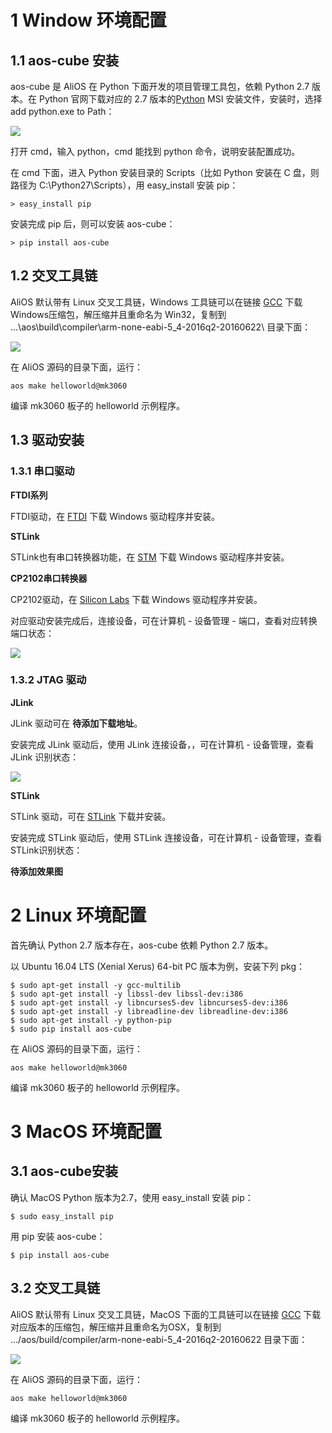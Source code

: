 # 1 Window 环境配置
## 1.1 aos-cube 安装
aos-cube 是 AliOS 在 Python 下面开发的项目管理工具包，依赖 Python 2.7 版本。在 Python 官网下载对应的 2.7 版本的[Python](https://www.python.org/downloads/) MSI 安装文件，安装时，选择 add python.exe to Path：

![](https://img.alicdn.com/tfs/TB13PAjdMoQMeJjy0FoXXcShVXa-796-672.png)

打开 cmd，输入 python，cmd 能找到 python 命令，说明安装配置成功。

在 cmd 下面，进入 Python 安装目录的 Scripts（比如 Python 安装在 C 盘，则路径为 C:\Python27\Scripts），用 easy_install 安装 pip：

`> easy_install pip`

安装完成 pip 后，则可以安装 aos-cube：

`> pip install aos-cube`

## 1.2 交叉工具链
AliOS 默认带有 Linux 交叉工具链，Windows 工具链可以在链接 [GCC](https://launchpad.net/gcc-arm-embedded/+download) 下载 Windows压缩包，解压缩并且重命名为 Win32，复制到 ...\aos\build\compiler\arm-none-eabi-5_4-2016q2-20160622\ 目录下面：

![](https://img.alicdn.com/tfs/TB1cuO1dwMPMeJjy1XcXXXpppXa-865-317.png)

在 AliOS 源码的目录下面，运行：

`aos make helloworld@mk3060`

编译 mk3060 板子的 helloworld 示例程序。

## 1.3 驱动安装
### 1.3.1 串口驱动
**FTDI系列**

FTDI驱动，在 [FTDI](http://www.ftdichip.com/Drivers/D2XX.htm) 下载 Windows 驱动程序并安装。

**STLink**

STLink也有串口转换器功能，在 [STM](http://www.st.com) 下载 Windows 驱动程序并安装。

**CP2102串口转换器**

CP2102驱动，在 [Silicon Labs](https://www.silabs.com/products/development-tools/software/usb-to-uart-bridge-vcp-drivers) 下载 Windows 驱动程序并安装。

对应驱动安装完成后，连接设备，可在计算机 - 设备管理 - 端口，查看对应转换端口状态：

![](https://img.alicdn.com/tfs/TB1Fflnd3MPMeJjy1XcXXXpppXa-864-633.png)

### 1.3.2 JTAG 驱动
**JLink**

JLink 驱动可在 **待添加下载地址**。

安装完成 JLink 驱动后，使用 JLink 连接设备，，可在计算机 - 设备管理，查看 JLink 识别状态：

![](https://img.alicdn.com/tfs/TB1okBvd3MPMeJjy1XcXXXpppXa-865-456.png)

**STLink**

STLink 驱动，可在 [STLink](http://www.st.com/content/st_com/en/products/development-tools/hardware-development-tools/development-tool-hardware-for-mcus/debug-hardware-for-mcus/debug-hardware-for-stm32-mcus/st-link-v2.html) 下载并安装。

安装完成 STLink 驱动后，使用 STLink 连接设备，可在计算机 - 设备管理，查看STLink识别状态：

 **待添加效果图**


# 2 Linux 环境配置
首先确认 Python 2.7 版本存在，aos-cube 依赖 Python 2.7 版本。

以 Ubuntu 16.04 LTS (Xenial Xerus) 64-bit PC 版本为例，安装下列 pkg：

```
$ sudo apt-get install -y gcc-multilib
$ sudo apt-get install -y libssl-dev libssl-dev:i386
$ sudo apt-get install -y libncurses5-dev libncurses5-dev:i386
$ sudo apt-get install -y libreadline-dev libreadline-dev:i386
$ sudo apt-get install -y python-pip
$ sudo pip install aos-cube
```

在 AliOS 源码的目录下面，运行：

`aos make helloworld@mk3060`

编译 mk3060 板子的 helloworld 示例程序。

# 3 MacOS 环境配置
## 3.1 aos-cube安装
确认 MacOS Python 版本为2.7，使用 easy_install 安装 pip：

`$ sudo easy_install pip`

用 pip 安装 aos-cube：

`$ pip install aos-cube`

## 3.2 交叉工具链
AliOS 默认带有 Linux 交叉工具链，MacOS 下面的工具链可以在链接 [GCC](https://launchpad.net/gcc-arm-embedded/+download) 下载对应版本的压缩包，解压缩并且重命名为OSX，复制到 .../aos/build/compiler/arm-none-eabi-5_4-2016q2-20160622 目录下面：

![](https://img.alicdn.com/tfs/TB1msKVdwoQMeJjy1XaXXcSsFXa-865-229.png)

在 AliOS 源码的目录下面，运行：

`aos make helloworld@mk3060`

编译 mk3060 板子的 helloworld 示例程序。


